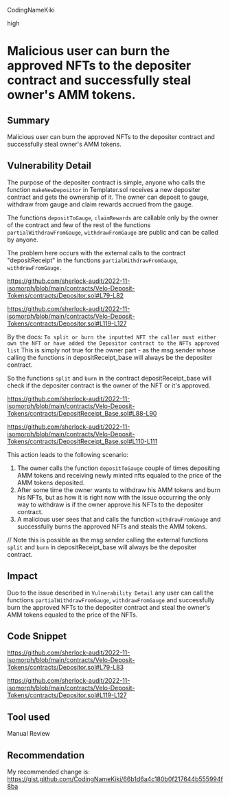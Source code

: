 CodingNameKiki

high

# Malicious user can burn the approved NFTs to the depositer contract and successfully steal owner's AMM tokens.

## Summary
Malicious user can burn the approved NFTs to the depositer contract and successfully steal owner's AMM tokens.

## Vulnerability Detail
The purpose of the depositer contract is simple, anyone who calls the function `makeNewDepositor` in Templater.sol receives a new depositer contract and gets the ownership of it. The owner can deposit to gauge, withdraw from gauge and claim rewards accrued from the gauge.

The functions `depositToGauge`, `claimRewards` are callable only by the owner of the contract and few of the rest of the functions 
`partialWithdrawFromGauge`, `withdrawFromGauge` are public and can be called by anyone.

The problem here occurs with the external calls to the contract "depositReceipt" in the functions `partialWithdrawFromGauge`, `withdrawFromGauge`.

https://github.com/sherlock-audit/2022-11-isomorph/blob/main/contracts/Velo-Deposit-Tokens/contracts/Depositor.sol#L79-L82

https://github.com/sherlock-audit/2022-11-isomorph/blob/main/contracts/Velo-Deposit-Tokens/contracts/Depositor.sol#L119-L127

By the docs:
`To split or burn the inputted NFT the caller must either own the NFT or have added the Depositor contract to the NFTs approved list` 
This is simply not true for the owner part - as the msg.sender whose calling the functions in depositReceipt_base  will always be the depositer contract.

So the functions `split` and `burn` in the contract depositReceipt_base will check if the depositer contract is the owner of the NFT or it's approved.

https://github.com/sherlock-audit/2022-11-isomorph/blob/main/contracts/Velo-Deposit-Tokens/contracts/DepositReceipt_Base.sol#L88-L90

https://github.com/sherlock-audit/2022-11-isomorph/blob/main/contracts/Velo-Deposit-Tokens/contracts/DepositReceipt_Base.sol#L110-L111

This action leads to the following scenario:
1. The owner calls the function `depositToGauge` couple of times depositing AMM tokens and receiving newly minted nfts equaled to the price of the AMM tokens deposited.
2. After some time the owner wants to withdraw his AMM tokens and burn his NFTs, but as how it is right now with the issue occurring the only way to withdraw is if the owner approve his NFTs to the depositer contract.
3. A malicious user sees that and calls the function `withdrawFromGauge` and successfully burns the approved NFTs and steals the AMM tokens. 

// Note this is possible as the msg.sender calling the external functions `split` and `burn` in depositReceipt_base will always be the depositer contract.

## Impact
Duo to the issue described in `Vulnerability Detail` any user can call the functions `partialWithdrawFromGauge`,
`withdrawFromGauge` and successfully burn the approved NFTs to the depositer contract and steal the owner's AMM tokens equaled to the price of the NFTs.

## Code Snippet

https://github.com/sherlock-audit/2022-11-isomorph/blob/main/contracts/Velo-Deposit-Tokens/contracts/Depositor.sol#L79-L83

https://github.com/sherlock-audit/2022-11-isomorph/blob/main/contracts/Velo-Deposit-Tokens/contracts/Depositor.sol#L119-L127

## Tool used

Manual Review

## Recommendation
My recommended change is: https://gist.github.com/CodingNameKiki/66b1d6a4c180b0f217644b555994f8ba
